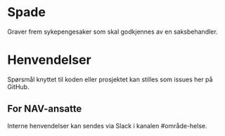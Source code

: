 Spade
=====

Graver frem sykepengesaker som skal godkjennes av en saksbehandler.

# Henvendelser

Spørsmål knyttet til koden eller prosjektet kan stilles som issues her på GitHub.

## For NAV-ansatte

Interne henvendelser kan sendes via Slack i kanalen #område-helse.
